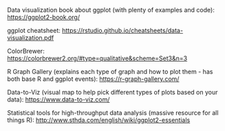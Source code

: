 Data visualization book about ggplot (with plenty of examples and code):
https://ggplot2-book.org/

ggplot cheatsheet:
https://rstudio.github.io/cheatsheets/data-visualization.pdf

ColorBrewer:
https://colorbrewer2.org/#type=qualitative&scheme=Set3&n=3

R Graph Gallery (explains each type of graph and how to plot them - has both base R and ggplot events):
https://r-graph-gallery.com/

Data-to-Viz (visual map to help pick different types of plots based on your data):
https://www.data-to-viz.com/

Statistical tools for high-throughput data analysis (massive resource for all things R):
http://www.sthda.com/english/wiki/ggplot2-essentials
